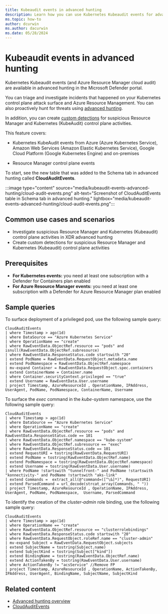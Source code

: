 ```yaml
---
title: Kubeaudit events in advanced hunting
description: Learn how you can use Kubernetes Kubeaudit events for advanced hunting in the Microsoft Defender portal.
ms.topic: how-to
author: dcurwin
ms.author: dacurwin
ms.date: 05/28/2024
---
```


# Kubeaudit events in advanced hunting

Kubernetes Kubeaudit events (and Azure Resource Manager cloud audit) are available in advanced hunting in the Microsoft Defender portal.

You can triage and investigate incidents that happened on your Kubernetes control plane attack surface and Azure Resource Management. You can also proactively hunt for threats using [advanced hunting](/defender-xdr/advanced-hunting-overview).

In addition, you can create [custom detections](/defender-xdr/custom-detection-rules) for suspicious Resource Manager and Kubernetes (KubeAudit) control plane activities.

This feature covers:

- Kubernetes KubeAudit events from Azure (Azure Kubernetes Service), Amazon Web Services (Amazon Elastic Kubernetes Service), Google Cloud Platform (Google Kubernetes Engine) and on-premises

- Resource Manager control plane events

To start, see the new table that was added to the Schema tab in advanced hunting called **CloudAuditEvents**.

:::image type="content" source="media/kubeaudit-events-advanced-hunting/cloud-audit-events.png" alt-text="Screenshot of CloudAuditEvents table in Schema tab in advanced hunting." lightbox="media/kubeaudit-events-advanced-hunting/cloud-audit-events.png":::

## Common use cases and scenarios

- Investigate suspicious Resource Manager and Kubernetes (Kubeaudit) control plane activities in XDR advanced hunting
- Create custom detections for suspicious Resource Manager and Kubernetes (Kubeaudit) control plane activities

## Prerequisites

- **For Kubernetes events:** you need at least one subscription with a Defender for Containers plan enabled
- **For Azure Resource Manager events:** you need  at least one subscription with a Defender for Azure Resource Manager plan enabled

## Sample queries

To surface deployment of a privileged pod, use the following sample query:

```kusto
CloudAuditEvents
| where Timestamp > ago(1d)
| where DataSource == "Azure Kubernetes Service"
| where OperationName == "create"
| where RawEventData.ObjectRef.resource == "pods" and isnull(RawEventData.ObjectRef.subresource)
| where RawEventData.ResponseStatus.code startswith "20"
| extend PodName = RawEventData.RequestObject.metadata.name
| extend PodNamespace = RawEventData.ObjectRef.namespace
| mv-expand Container = RawEventData.RequestObject.spec.containers
| extend ContainerName = Container.name
| where Container.securityContext.privileged == "true"
| extend Username = RawEventData.User.username
| project Timestamp, AzureResourceId , OperationName, IPAddress, UserAgent, PodName, PodNamespace, ContainerName, Username
```

To surface the *exec* command in the *kube-system* namespace, use the following sample query:

```kusto
CloudAuditEvents
| where Timestamp > ago(1d)
| where DataSource == "Azure Kubernetes Service"
| where OperationName == "create"
| where RawEventData.ObjectRef.resource == "pods" and RawEventData.ResponseStatus.code == 101  
| where RawEventData.ObjectRef.namespace == "kube-system"
| where RawEventData.ObjectRef.subresource == "exec"
| where RawEventData.ResponseStatus.code == 101
| extend RequestURI = tostring(RawEventData.RequestURI)
| extend PodName = tostring(RawEventData.ObjectRef.name)
| extend PodNamespace = tostring(RawEventData.ObjectRef.namespace)
| extend Username = tostring(RawEventData.User.username)
| where PodName !startswith "tunnelfront-" and PodName !startswith "konnectivity-" and PodName !startswith "aks-link"
| extend Commands =  extract_all(@"command=([^\&]*)", RequestURI)
| extend ParsedCommand = url_decode(strcat_array(Commands, " "))
| project Timestamp, AzureResourceId , OperationName, IPAddress, UserAgent, PodName, PodNamespace,  Username, ParsedCommand
```

To identify the creation of the *cluster-admin* role binding, use the following sample query:

```kusto
CloudAuditEvents
| where Timestamp > ago(1d)
| where OperationName == "create"
| where RawEventData.ObjectRef.resource == "clusterrolebindings"
| where RawEventData.ResponseStatus.code startswith "20"
| where RawEventData.RequestObject.roleRef.name == "cluster-admin"
| mv-expand Subject = RawEventData.RequestObject.subjects
| extend SubjectName = tostring(Subject.name)
| extend SubjectKind = tostring(Subject["kind"]) 
| extend BindingName = tostring(RawEventData.ObjectRef.name)
| extend ActionTakenBy = tostring(RawEventData.User.username)
| where ActionTakenBy != "acsService" //Remove FP
| project Timestamp, AzureResourceId , OperationName, ActionTakenBy, IPAddress, UserAgent, BindingName, SubjectName, SubjectKind
```

## Related content

- [Advanced hunting overview](/defender-xdr/advanced-hunting-overview)
- [CloudAuditEvents](/defender-xdr/advanced-hunting-cloudauditevents-table)
